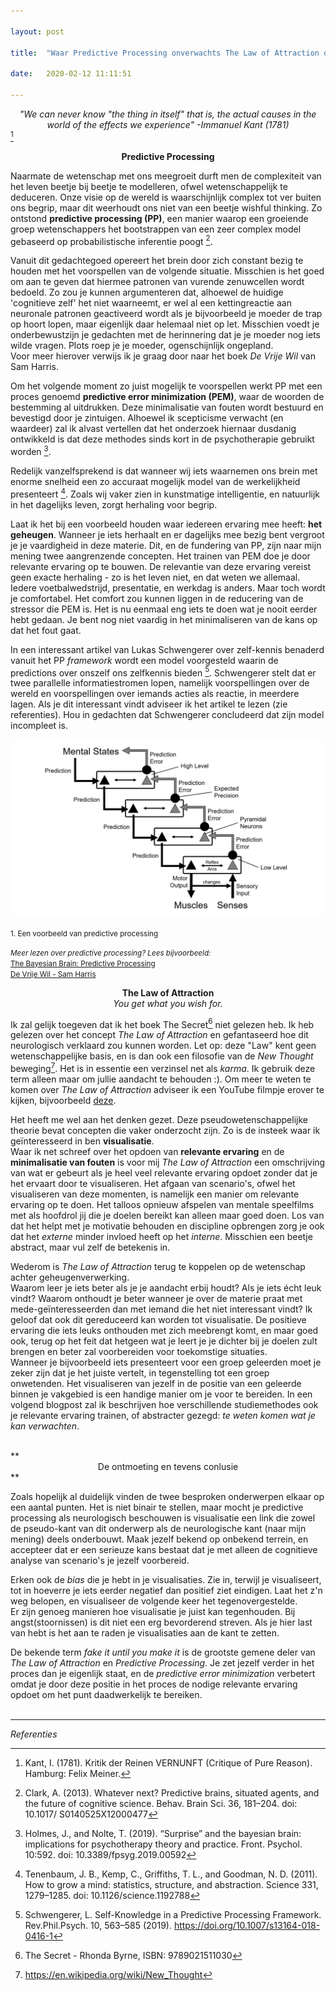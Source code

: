 ```yaml
---

layout: post

title:  "Waar Predictive Processing onverwachts The Law of Attraction ontmoet"

date:   2020-02-12 11:11:51

---
```





*<center>"We can never know "the thing in itself" that is, the actual causes in the world of the effects we experience" -Immanuel Kant (1781)</center>*
[^1] 


**<center>Predictive Processing</center>**

Naarmate de wetenschap met ons meegroeit durft men de complexiteit van het leven beetje bij beetje te modelleren, ofwel wetenschappelijk te deduceren. Onze visie op de wereld is waarschijnlijk complex tot ver buiten ons begrip, maar dit weerhoudt ons niet van een beetje wishful thinking. Zo ontstond **predictive processing (PP)**, een manier waarop een groeiende groep wetenschappers het bootstrappen van een zeer complex model gebaseerd op probabilistische inferentie poogt [^2]. 

Vanuit dit gedachtegoed opereert het brein door zich constant bezig te houden met het voorspellen van de volgende situatie. Misschien is het goed om aan te geven dat hiermee patronen van vurende zenuwcellen wordt bedoeld. Zo zou je kunnen argumenteren dat, alhoewel de huidige 'cognitieve zelf' het niet waarneemt, er wel al een kettingreactie aan neuronale patronen geactiveerd wordt als je bijvoorbeeld je moeder de trap op hoort lopen, maar eigenlijk daar helemaal niet op let. Misschien voedt je onderbewustzijn je gedachten met de herinnering dat je je moeder nog iets wilde vragen. Plots roep je je moeder, ogenschijnlijk ongepland.<br> Voor meer hierover verwijs ik je graag door naar het boek *De Vrije Wil* van Sam Harris.

Om het volgende moment zo juist mogelijk te voorspellen werkt PP met een proces genoemd **predictive error minimization (PEM)**, waar de woorden de bestemming al uitdrukken. Deze minimalisatie van fouten wordt bestuurd en bevestigd door je zintuigen. Alhoewel ik scepticisme verwacht (en waardeer) zal ik alvast vertellen dat het onderzoek hiernaar dusdanig ontwikkeld is dat deze methodes sinds kort in de psychotherapie gebruikt worden [^3].

Redelijk vanzelfsprekend is dat wanneer wij iets waarnemen ons brein met enorme snelheid een zo accuraat mogelijk model van de werkelijkheid presenteert [^4]. Zoals wij vaker zien in kunstmatige intelligentie, en natuurlijk in het dagelijks leven, zorgt herhaling voor begrip.

Laat ik het bij een voorbeeld houden waar iedereen ervaring mee heeft: **het geheugen**. Wanneer je iets herhaalt en er dagelijks mee bezig bent vergroot je je vaardigheid in deze materie. Dit, en de fundering van PP, zijn naar mijn mening twee aangrenzende concepten. 
Het trainen van PEM doe je door relevante ervaring op te bouwen. De relevantie van deze ervaring vereist geen exacte herhaling - zo is het leven niet, en dat weten we allemaal.<br> 
Iedere voetbalwedstrijd, presentatie, en werkdag is anders. Maar toch wordt je comfortabel. Het comfort zou kunnen liggen in de reducering van de stressor die PEM is. Het is nu eenmaal eng iets te doen wat je nooit eerder hebt gedaan. Je bent nog niet vaardig in het minimaliseren van de kans op dat het fout gaat.

 In een interessant artikel van Lukas Schwengerer over zelf-kennis benaderd vanuit het PP *framework* wordt een model voorgesteld waarin de predictions over onszelf ons zelfkennis bieden [^5].  Schwengerer stelt dat er twee parallelle informatiestromen lopen, namelijk voorspellingen over de wereld en voorspellingen over iemands acties als reactie, in meerdere lagen. Als je dit interessant vindt adviseer ik het artikel te lezen (zie referenties). Hou in gedachten dat Schwengerer concludeerd dat zijn model incompleet is.
 

 ![predictive-processing](/typora_blogs/pp/predictive-processing.jpg)
 <figcaption><small>1. Een voorbeeld van predictive processing</small></figcaption>

*<small>Meer lezen over predictive processing? Lees bijvoorbeeld:</small>* <br>
<small>[The Bayesian Brain: Predictive Processing](https://www.mindcoolness.com/blog/bayesian-brain-predictive-processing/)</small><br>
<small>[De Vrije Wil - Sam Harris](https://www.bol.com/nl/p/de-vrije-wil/9200000126774942/?bltgh=v4aHEs5dIrZb-kuSoYJKAA.1_4.5.ProductTitle)</small>



**<center>The Law of Attraction </center>**
*<center> You get what you wish for. </center>*


Ik zal gelijk toegeven dat ik het boek The Secret[^6] niet gelezen heb. Ik heb gelezen over het concept *The Law of Attraction* en gefantaseerd hoe dit neurologisch verklaard zou kunnen worden. Let op: deze "Law" kent geen wetenschappelijke basis, en is dan ook een filosofie van de *New Thought* beweging[^7]. Het is in essentie een verzinsel net als *karma*. Ik gebruik deze term alleen maar om jullie aandacht te behouden :). Om meer te weten te komen over *The Law of Attraction* adviseer ik een YouTube filmpje erover te kijken, bijvoorbeeld [deze](https://www.youtube.com/watch?v=b295OBuDmyM).

Het heeft me wel aan het denken gezet. Deze pseudowetenschappelijke theorie bevat concepten die vaker onderzocht zijn. Zo is de insteek waar ik geïnteresseerd in ben **visualisatie**.<br> Waar ik net schreef over het opdoen van **relevante ervaring** en de **minimalisatie van fouten** is voor mij *The Law of Attraction* een omschrijving van wat er gebeurt als je heel veel relevante ervaring opdoet zonder dat je het ervaart door te visualiseren. Het afgaan van scenario's, ofwel het visualiseren van deze momenten, is namelijk een manier om relevante ervaring op te doen. Het talloos opnieuw afspelen van mentale speelfilms met als hoofdrol jij die je doelen bereikt kan alleen maar goed doen. Los van dat het helpt met je motivatie behouden en discipline opbrengen zorg je ook dat het *externe* minder invloed heeft op het *interne*. Misschien een beetje abstract, maar vul zelf de betekenis in.

Wederom is *The Law of Attraction* terug te koppelen op de wetenschap achter geheugenverwerking.<br> Waarom leer je iets beter als je je aandacht erbij houdt? Als je iets écht leuk vindt? Waarom onthoudt je beter wanneer je over de materie praat met mede-geïnteresseerden dan met iemand die het niet interessant vindt?
Ik geloof dat ook dit gereduceerd kan worden tot visualisatie. De positieve ervaring die iets leuks onthouden met zich meebrengt komt, en maar goed ook, terug op het feit dat hetgeen wat je leert je je dichter bij je doelen zult brengen en beter zal voorbereiden voor toekomstige situaties. <br>Wanneer je bijvoorbeeld iets presenteert voor een groep geleerden moet je zeker zijn dat je het juiste vertelt, in tegenstelling tot een groep onwetenden. Het visualiseren van jezelf in de positie van een geleerde binnen je vakgebied is een handige manier om je voor te bereiden. In een volgend blogpost zal ik beschrijven hoe verschillende studiemethodes ook je relevante ervaring trainen, of abstracter gezegd: *te weten komen wat je kan verwachten*. 

<br>
**<center> De ontmoeting en tevens conlusie </center>**

Zoals hopelijk al duidelijk vinden de twee besproken onderwerpen elkaar op een aantal punten. Het is niet binair te stellen, maar mocht je predictive processing als neurologisch beschouwen is visualisatie een link die zowel de pseudo-kant van dit onderwerp als de neurologische kant (naar mijn mening) deels onderbouwt. Maak jezelf bekend op onbekend terrein, en accepteer dat er een serieuze kans bestaat dat je met alleen de cognitieve analyse van scenario's je jezelf voorbereid.<br>
 
 Erken ook de *bias* die je hebt in je visualisaties. Zie in, terwijl je visualiseert, tot in hoeverre je iets eerder negatief dan positief ziet eindigen. Laat het z'n weg belopen, en visualiseer de volgende keer het tegenovergestelde. <br>
Er zijn genoeg manieren hoe visualisatie je juist kan tegenhouden. Bij angst(stoornissen) is dit niet een erg bevorderend streven. Als je hier last van hebt is het aan te raden je visualisaties aan de kant te zetten. 

De bekende term *fake it until you make it* is de grootste gemene deler van *The Law of Attraction* en *Predictive Processing*. Je zet jezelf verder in het proces dan je eigenlijk staat, en de *predictive error minimization* verbetert omdat je door deze positie in het proces de nodige relevante ervaring opdoet om het punt daadwerkelijk te bereiken.
<br>
<br>



---

*Referenties*


[^1]: Kant, I. (1781). Kritik der Reinen VERNUNFT (Critique of Pure Reason). Hamburg: Felix Meiner.

[^2]: Clark, A. (2013). Whatever next? Predictive brains, situated agents, and the future of cognitive science. Behav. Brain Sci. 36, 181–204. doi: 10.1017/ S0140525X12000477

[^3]: Holmes, J., and Nolte, T. (2019). “Surprise” and the bayesian brain: implications for psychotherapy theory and practice. Front. Psychol. 10:592. doi: 10.3389/fpsyg.2019.00592

[^4]: Tenenbaum, J. B., Kemp, C., Griffiths, T. L., and Goodman, N. D. (2011). How to grow a mind: statistics, structure, and abstraction. Science 331, 1279–1285. doi: 10.1126/science.1192788

[^5]: Schwengerer, L. Self-Knowledge in a Predictive Processing Framework. Rev.Phil.Psych. 10, 563–585 (2019). https://doi.org/10.1007/s13164-018-0416-1

[^6]: The Secret - Rhonda Byrne, ISBN: 9789021511030
[^7]: https://en.wikipedia.org/wiki/New_Thought

